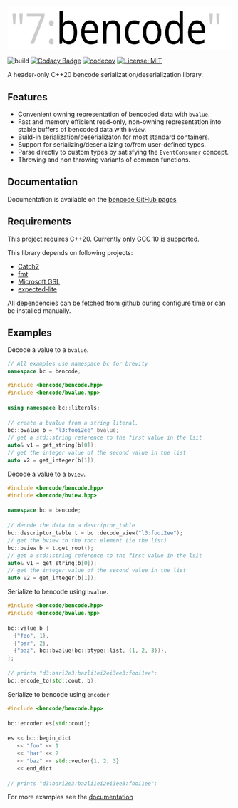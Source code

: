![](docs/images/bencode.svg)

![build](https://github.com/fbdtemme/bencode/workflows/build/badge.svg?branch=master)
[![Codacy Badge](https://api.codacy.com/project/badge/Grade/5cc3eec94d8a486dab62afeab5130def)](https://app.codacy.com/manual/floriandetemmerman/bencode?utm_source=github.com&utm_medium=referral&utm_content=fbdtemme/bencode&utm_campaign=Badge_Grade_Dashboard)
[![codecov](https://codecov.io/gh/fbdtemme/bencode/branch/master/graph/badge.svg)](https://codecov.io/gh/fbdtemme/bencode)
[![License: MIT](https://img.shields.io/badge/License-MIT-yellow.svg)](https://opensource.org/licenses/MIT)

A header-only C++20 bencode serialization/deserialization library.

## Features

*  Convenient owning representation of bencoded data with `bvalue`.
*  Fast and memory efficient read-only, non-owning representation into stable buffers 
   of bencoded data with `bview`.
*  Build-in serialization/deserializaton for most standard containers.
*  Support for serializing/deserializing to/from user-defined types. 
*  Parse directly to custom types by satisfying the `EventConsumer` concept.
*  Throwing and non throwing variants of common functions.

## Documentation

Documentation is available on the [bencode GitHub pages](https://fbdtemme.github.io/bencode/)

## Requirements

This project requires C++20. 
Currently only GCC 10 is supported.

This library depends on following projects:
* [Catch2](https://github.com/catchorg/Catch2)
* [fmt](https://github.com/fmtlib/fmt)
* [Microsoft GSL](https://github.com/microsoft/GSL)
* [expected-lite](https://github.com/martinmoene/expected-lite)

All dependencies can be fetched from github during configure time or can be installed manually.

## Examples

Decode a value to a `bvalue`.

```cpp
// All examples use namespace bc for brevity
namespace bc = bencode;
```

```cpp
#include <bencode/bencode.hpp> 
#include <bencode/bvalue.hpp> 

using namespace bc::literals;

// create a bvalue from a string literal.
bc::bvalue b = "l3:fooi2ee"_bvalue;
// get a std::string reference to the first value in the lsit
auto& v1 = get_string(b[0]);
// get the integer value of the second value in the list
auto v2 = get_integer(b[1]);
```

Decode a value to a `bview`.

```cpp
#include <bencode/bencode.hpp> 
#include <bencode/bview.hpp> 

namespace bc = bencode;

// decode the data to a descriptor_table
bc::descriptor_table t = bc::decode_view("l3:fooi2ee");
// get the bview to the root element (ie the list) 
bc::bview b = t.get_root();
// get a std::string reference to the first value in the lsit
auto& v1 = get_string(b[0]);
// get the integer value of the second value in the list
auto v2 = get_integer(b[1]);
```

Serialize to bencode using `bvalue`.
```cpp
#include <bencode/bencode.hpp> 
#include <bencode/bvalue.hpp> 

bc::value b {
  {"foo", 1},
  {"bar", 2},
  {"baz", bc::bvalue(bc::btype::list, {1, 2, 3})},
};

// prints "d3:bari2e3:bazli1ei2ei3ee3:fooi1ee";
bc::encode_to(std::cout, b);
```

Serialize to bencode using `encoder`

```cpp
#include <bencode/bencode.hpp> 

bc::encoder es(std::cout);

es << bc::begin_dict
   << "foo" << 1
   << "bar" << 2
   << "baz" << std::vector{1, 2, 3}
   << end_dict 

// prints "d3:bari2e3:bazli1ei2ei3ee3:fooi1ee";
```

For more examples see the [documentation](https://fbdtemme.github.io/bencode/) 
